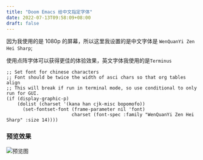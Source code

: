 ```yaml
---
title: "Doom Emacs 给中文指定字体"
date: 2022-07-13T09:58:09+08:00
draft: false
---
```


因为我使用的是 1080p 的屏幕，所以这里我设置的是中文字体是 `WenQuanYi Zen Hei Sharp`;

使用点阵字体可以获得更佳的体验效果，英文字体我使用的是`Terminus`

<!--more-->

```elisp
;; Set font for chinese characters
;; Font should be twice the width of asci chars so that org tables align
;; This will break if run in terminal mode, so use conditional to only run for GUI.
(if (display-graphic-p)
    (dolist (charset '(kana han cjk-misc bopomofo))
      (set-fontset-font (frame-parameter nil 'font)
                        charset (font-spec :family "WenQuanYi Zen Hei Sharp" :size 14))))
```

### 预览效果

![预览图](./2022-07-13_10-02.png)
